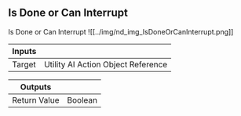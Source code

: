 ## Is Done or Can Interrupt
Is Done or Can Interrupt
![[../img/nd_img_IsDoneOrCanInterrupt.png]]

|Inputs||
|--|--|
| Target | Utility AI Action Object Reference |

|Outputs||
|--|--|
| Return Value | Boolean |

